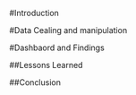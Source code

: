 #Introduction


#Data Cealing and manipulation


#Dashbaord and Findings


##Lessons Learned


##Conclusion
